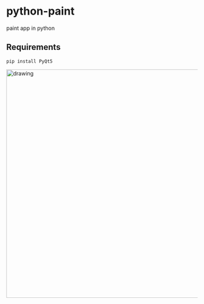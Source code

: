 # python-paint
paint app in python

## Requirements 
```  
pip install PyQt5
```
<img src="https://user-images.githubusercontent.com/72549224/185762168-cbaa878c-950a-47e2-a57f-bd3d5cc98a9a.png" alt="drawing" width="600"/>

